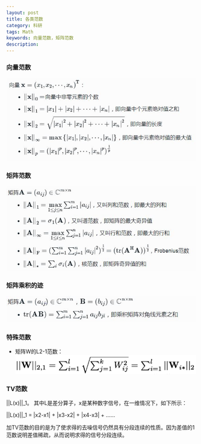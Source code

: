```yaml
---
layout: post
title: 各类范数
category: 科研
tags: Math
keywords: 向量范数，矩阵范数
description:
---
```


### 向量范数
![vector_norms](/public/img/posts/vector_norms.JPG)


### 矩阵范数
![matrix_norms](/public/img/posts/matrix_norms.JPG)


### 矩阵乘积的迹
![trace](/public/img/posts/trace.JPG)

### 特殊范数
- 矩阵W的L2-1范数：
![2_1norm](/public/img/posts/2_1norm.png)

### TV范数
||L(x)||_1。 其中L是差分算子，x是某种数字信号，在一维情况下，如下所示：

||L(x)||_1 = |x2-x1| + |x3-x2| + |x4-x3| + ……

加TV范数的目的是为了使求得的去噪信号仍然具有分段连续的性质。因为差值的1范数说明差值稀疏，从而说明求得的信号分段连续。
